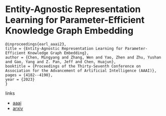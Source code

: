 # Entity-Agnostic Representation Learning for Parameter-Efficient Knowledge Graph Embedding

```
@inproceedings{earl_aaai23,
title = {Entity-Agnostic Representation Learning for Parameter-Efficient Knowledge Graph Embedding},
author = {Chen, Mingyang and Zhang, Wen and Yao, Zhen and Zhu, Yushan and Gao, Yang and Z. Pan, Jeff and Chen, Huajun},
booktitle = {Proceedings of the Thirty-Seventh Conference on Association for the Advancement of Artificial Intelligence (AAAI)},
pages = {4182--4190},
year = {2023}
}
```

links
- [aaai](https://ojs.aaai.org/index.php/AAAI/article/view/25535)
- [arxiv](https://arxiv.org/abs/2302.01849)
